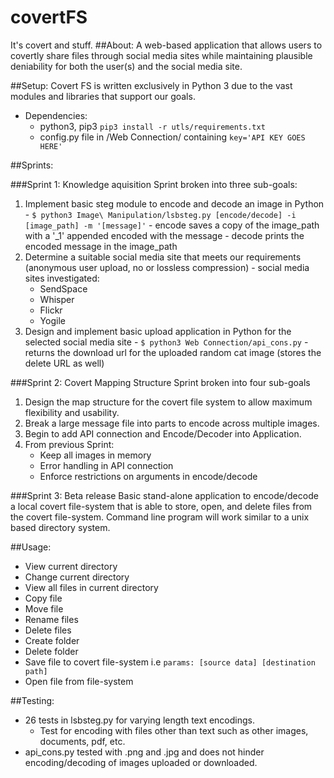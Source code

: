 # covertFS
It's covert and stuff. 
##About: 
  A web-based application that allows users to covertly share files through social media sites while maintaining plausible deniability for both the user(s) and the social media site. 

##Setup: 
  Covert FS is written exclusively in Python 3 due to the vast modules and libraries that support our goals. 
  
  - Dependencies:
    - python3, pip3 `pip3 install -r utls/requirements.txt`
    - config.py file in /Web Connection/ containing `key='API KEY GOES HERE'`


##Sprints: 

###Sprint 1: Knowledge aquisition
Sprint broken into three sub-goals: 
  1. Implement basic steg module to encode and decode an image in Python 
    - `$ python3 Image\ Manipulation/lsbsteg.py [encode/decode] -i [image_path] -m '[message]'`
    - encode saves a copy of the image_path with a '_1' appended encoded with the message
    - decode prints the encoded message in the image_path
  2. Determine a suitable social media site that meets our requirements (anonymous user upload, no or lossless compression)
    - social media sites investigated:
      - SendSpace
      - Whisper
      - Flickr
      - Yogile
  3. Design and implement basic upload application in Python for the selected social media site 
    - `$ python3 Web Connection/api_cons.py`
    - returns the download url for the uploaded random cat image (stores the delete URL as well)

###Sprint 2: Covert Mapping Structure
Sprint broken into four sub-goals
  1. Design the map structure for the covert file system to allow maximum flexibility and usability. 
  2. Break a large message file into parts to encode across multiple images. 
  3. Begin to add API connection and Encode/Decoder into Application. 
  4. From previous Sprint: 
      - Keep all images in memory
      - Error handling in API connection
      - Enforce restrictions on arguments in encode/decode

###Sprint 3: Beta release
  Basic stand-alone application to encode/decode a local covert file-system that is able to store, open, and delete files from the covert file-system. Command line program will work similar to a unix based directory system. 

##Usage: 
  - View current directory
  - Change current directory
  - View all files in current directory
  - Copy file
  - Move file
  - Rename files
  - Delete files
  - Create folder
  - Delete folder
  - Save file to covert file-system i.e `params: [source data] [destination path]`
  - Open file from file-system

##Testing:
  - 26 tests in lsbsteg.py for varying length text encodings. 
    - Test for encoding with files other than text such as other images, documents, pdf, etc.
  - api_cons.py tested with .png and .jpg and does not hinder encoding/decoding of images uploaded or downloaded. 